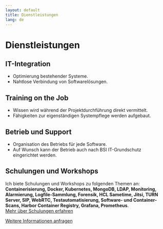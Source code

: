 ```yaml
---
layout: default
title: Dienstleistungen
lang: de
---
```


# Dienstleistungen

## IT-Integration
- Optimierung bestehender Systeme.
- Nahtlose Verbindung von Softwarelösungen.

## Training on the Job
- Wissen wird während der Projektdurchführung direkt vermittelt.
- Fähigkeiten zur eigenständigen Systempflege werden aufgebaut.

## Betrieb und Support
- Organisation des Betriebs für jede Software.
- Auf Wunsch kann der Betrieb auch nach BSI IT-Grundschutz eingerichtet werden.

## Schulungen und Workshops
Ich biete Schulungen und Workshops zu folgenden Themen an: **Containerisierung, Docker, Kubernetes, MongoDB, LDAP, Monitoring, Alarmierung, Logfile-Sammlung, Forensik, HCL Sametime, Jitsi, TURN Server, SIP, WebRTC, Testautomatisierung, Software- und Container-Scans, Harbor Container Registry, Grafana, Prometheus**.  
[Mehr über Schulungen erfahren](./schulungen)

[Weitere Informationen anfragen](./kontakt)
